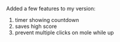 Added a few features to my version:
1) timer showing countdown
2) saves high score
3) prevent multiple clicks on mole while up
